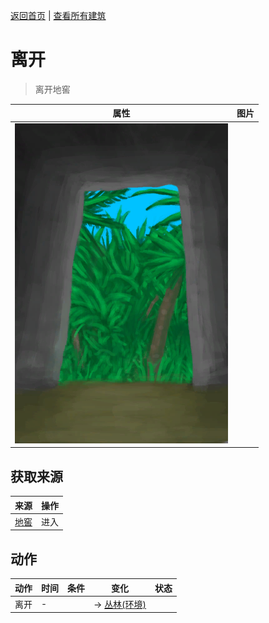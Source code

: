[返回首页](index.md)   |  [查看所有建筑](building.md)
# 离开  
> 离开地窖  
  
  属性  |   图片   
 ----  |  ----:   
   |  ![](Sprite/MudHutExit.png)   
  
## 获取来源  
来源  |  操作  
----  |  ----  
[地窖](CellarEntrance.md)  |  进入  
## 动作  
动作  |  时间  |  条件  |  变化  |  状态  
----  |  ----  |  ----  |  ----  |  ----  
离开  |  -  |    |  → [丛林(环境)](Env_Jungle.md)<br>  |    
